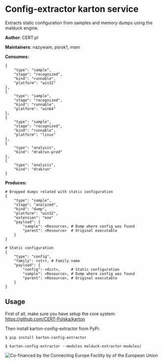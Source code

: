 # Config-extractor karton service

Extracts static configuration from samples and memory dumps using the malduck engine.

**Author**: CERT.pl

**Maintainers**: nazywam, psrok1, msm

**Consumes:**
```
{
    "type": "sample",
    "stage": "recognized",
    "kind": "runnable",
    "platform": "win32"
},
{
    "type": "sample",
    "stage": "recognized",
    "kind": "runnable",
    "platform": "win64"
},
{
    "type": "sample",
    "stage": "recognized",
    "kind": "runnable",
    "platform": "linux"
},
{
    "type": "analysis",
    "kind": "drakrun-prod"
},
{
    "type": "analysis",
    "kind": "drakrun"
}
```

**Produces:**
```
# Dropped dumps related with static configuration
{
    "type": "sample",
    "stage": "analyzed",
    "kind": "dump",
    "platform": "win32",
    "extension": "exe"
    "payload": {
        "sample": <Resource>, # Dump where config was found
        "parent": <Resource>  # Original executable
    }
}

# Static configuration
{
    "type": "config",
    "family": <str>, # Family name
    "payload": {
        "config": <dict>,     # Static configuration
        "sample": <Resource>, # Dump where config was found
        "parent": <Resource>, # Original executable
    }
}
```


## Usage

First of all, make sure you have setup the core system: https://github.com/CERT-Polska/karton

Then install karton-config-extractor from PyPi:

```shell
$ pip install karton-config-extractor

$ karton-config-extractor --modules malduck-extractor-modules/
```

![Co-financed by the Connecting Europe Facility by of the European Union](https://www.cert.pl/wp-content/uploads/2019/02/en_horizontal_cef_logo-1.png)
